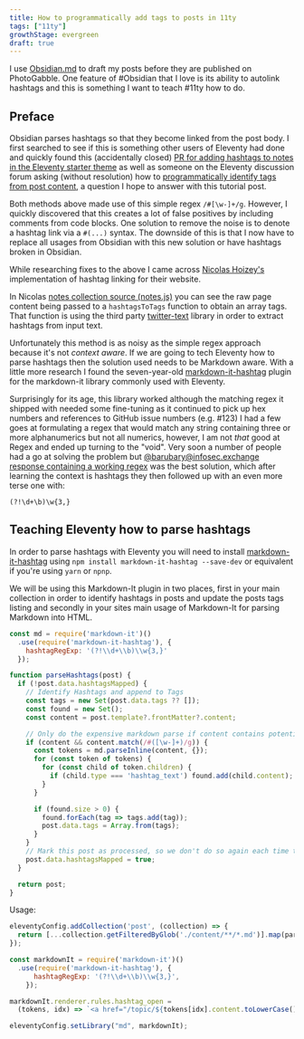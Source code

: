 ```yaml
---
title: How to programmatically add tags to posts in 11ty 
tags: ["11ty"]
growthStage: evergreen
draft: true
---
```


I use [Obsidian.md](https://obsidian.md/) to draft my posts before they are published on PhotoGabble. One feature of #Obsidian that I love is its ability to autolink hashtags and this is something I want to teach #11ty how to do.

## Preface

Obsidian parses hashtags so that they become linked from the post body. I first searched to see if this is something other users of Eleventy had done and quickly found this (accidentally closed) [PR for adding hashtags to notes in the Eleventy starter theme](https://github.com/binyamin/eleventy-garden/pull/33/files) as well as someone on the Eleventy discussion forum asking (without resolution) how to [programmatically identify tags from post content](https://github.com/11ty/eleventy/discussions/1494), a question I hope to answer with this tutorial post.

Both methods above made use of this simple regex `/#[\w-]+/g`. However, I quickly discovered that this creates a lot of false positives by including comments from code blocks. One solution to remove the noise is to denote a hashtag link via a `#(...)` syntax. The downside of this is that I now have to replace all usages from Obsidian with this new solution or have hashtags broken in Obsidian.

While researching fixes to the above I came across [Nicolas Hoizey's](https://nicolas-hoizey.com/) implementation of hashtag linking for their website. 

In Nicolas [notes collection source (notes.js)](https://github.com/nhoizey/nicolas-hoizey.com/blob/main/src/_11ty/collections/notes.js) you can see the raw page content being passed to a `hashtagsToTags` function to obtain an array tags. That function is using the third party [twitter-text](https://www.npmjs.com/package/twitter-text) library in order to extract hashtags from input text. 

Unfortunately this method is as noisy as the simple regex approach because it's not _context aware_. If we are going to tech Eleventy how to parse hashtags then the solution used needs to be Markdown aware. With a little more research I found the seven-year-old [markdown-it-hashtag](https://www.npmjs.com/package/markdown-it-hashtag) plugin for the markdown-it library commonly used with Eleventy.

Surprisingly for its age, this library worked although the matching regex it shipped with needed some fine-tuning as it continued to pick up hex numbers and references to GitHub issue numbers (e.g. #123) I had a few goes at formulating a regex that would match any string containing three or more alphanumerics but not all numerics, however, I am not _that_ good at Regex and ended up turning to the "void". Very soon a number of people had a go at solving the problem but [@barubary@infosec.exchange](https://infosec.exchange/@barubary) [response containing a working regex](https://notacult.social/@barubary@infosec.exchange/109740773056932482) was the best solution, which after learning the context is hashtags they then followed up with an even more terse one with: 

```regex
(?!\d+\b)\w{3,}
```

## Teaching Eleventy how to parse hashtags

In order to parse hashtags with Eleventy you will need to install [markdown-it-hashtag](https://www.npmjs.com/package/markdown-it-hashtag) using `npm install markdown-it-hashtag --save-dev` or equivalent if you're using `yarn` or `npnp`.

We will be using this Markdown-It plugin in two places, first in your main collection in order to identify hashtags in posts and update the posts tags listing and secondly in your sites main usage of Markdown-It for parsing Markdown into HTML.

```js
const md = require('markdown-it')()
  .use(require('markdown-it-hashtag'), {
    hashtagRegExp: '(?!\\d+\\b)\\w{3,}'
  });

function parseHashtags(post) {
  if (!post.data.hashtagsMapped) {
    // Identify Hashtags and append to Tags
    const tags = new Set(post.data.tags ?? []);
    const found = new Set();
    const content = post.template?.frontMatter?.content;

    // Only do the expensive markdown parse if content contains potential hashtags
    if (content && content.match(/#([\w-]+)/g)) {
      const tokens = md.parseInline(content, {});
      for (const token of tokens) {
        for (const child of token.children) {
          if (child.type === 'hashtag_text') found.add(child.content);
        }
      }

      if (found.size > 0) {
        found.forEach(tag => tags.add(tag));
        post.data.tags = Array.from(tags);
      }
    }
    // Mark this post as processed, so we don't do so again each time this collection is requested
    post.data.hashtagsMapped = true;
  }

  return post;
}
```

Usage:

```js
eleventyConfig.addCollection('post', (collection) => {
  return [...collection.getFilteredByGlob('./content/**/*.md')].map(parseHashtags)
});
```

```js
const markdownIt = require('markdown-it')()
  .use(require('markdown-it-hashtag'), {
      hashtagRegExp: '(?!\\d+\\b)\\w{3,}',
    });

markdownIt.renderer.rules.hashtag_open = 
  (tokens, idx) => `<a href="/topic/${tokens[idx].content.toLowerCase()}" class="tag">`;

eleventyConfig.setLibrary("md", markdownIt);
```
